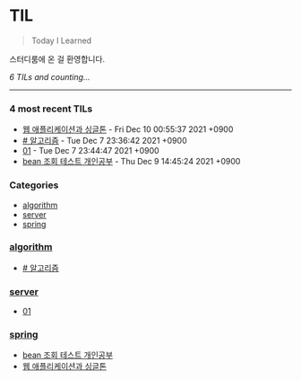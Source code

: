 # TIL
> Today I Learned

스터디룸에 온 걸 환영합니다.


_6 TILs and counting..._

---

### 4 most recent TILs

- [웹 애플리케이션과 싱글톤](spring/웹_애플리케이션과_싱글톤.md) - Fri Dec 10 00:55:37 2021 +0900
- [# 알고리즘](algorithm/check.md) - Tue Dec 7 23:36:42 2021 +0900
- [01](server/01.md) - Tue Dec 7 23:44:47 2021 +0900
- [bean 조회 테스트 개인공부](spring/스프링_빈_조회.md) - Thu Dec 9 14:45:24 2021 +0900

### Categories

- [algorithm](#algorithm)
- [server](#server)
- [spring](#spring)

### [algorithm](#algorithm)
- [# 알고리즘](algorithm/check.md)

### [server](#server)
- [01](server/01.md)

### [spring](#spring)
- [bean 조회 테스트 개인공부](spring/스프링_빈_조회.md)
- [웹 애플리케이션과 싱글톤](spring/웹_애플리케이션과_싱글톤.md)


